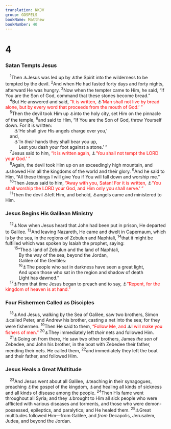 ```yaml
---
translation: NKJV
group: GOSPELS
bookName: Matthew 
bookNumber: 40
---
```


<div class="title"><h1>4</h1><h3>Satan Tempts Jesus</h3></div>
<span class="verse mat_4_1"> <sup>1</sup>Then <a data-toggle="tooltip" data-placement="bottom" title="Matt. 4:1–11; Mark 1:12; Luke 4:1">⚓</a>Jesus was led up by <a data-toggle="tooltip" data-placement="bottom" title="Ezek. 3:14; Acts 8:39">⚓</a>the Spirit into the wilderness to be tempted by the devil. </span>
<span class="verse mat_4_2"><sup>2</sup>And when He had fasted forty days and forty nights, afterward He was hungry. </span>
<span class="verse mat_4_3"><sup>3</sup>Now when the tempter came to Him, he said, “If You are the Son of God, command that these stones become bread.”<br/></span>
<span class="verse mat_4_4"> <sup>4</sup>But He answered and said, <font color="red">“It is written, </font><a data-toggle="tooltip" data-placement="bottom" title="Deut. 8:3">⚓</a><font color="red">‘Man shall not live by bread alone, but by every word that proceeds from the mouth of God.’ ”</font><br/></span>
<span class="verse mat_4_5"> <sup>5</sup>Then the devil took Him up <a data-toggle="tooltip" data-placement="bottom" title="Neh. 11:1, 18; Dan. 9:24; Matt. 27:53">⚓</a>into the holy city, set Him on the pinnacle of the temple, </span>
<span class="verse mat_4_6"><sup>6</sup>and said to Him, “If You are the Son of God, throw Yourself down. For it is written:<br/>  <a data-toggle="tooltip" data-placement="bottom" title="Ps. 91:11">⚓</a>‘He shall give His angels charge over you,’<br/> and,<br/>  <a data-toggle="tooltip" data-placement="bottom" title="Ps. 91:12">⚓</a>‘In <i>their</i> hands they shall bear you up,<br/>   Lest you dash your foot against a stone.’ ”<br/></span>
<span class="verse mat_4_7"> <sup>7</sup>Jesus said to him, <font color="red">“It is written again, </font><a data-toggle="tooltip" data-placement="bottom" title="Deut. 6:16">⚓</a><font color="red">‘You shall not tempt the LORD your God.’ ”</font><br/></span>
<span class="verse mat_4_8"> <sup>8</sup>Again, the devil took Him up on an exceedingly high mountain, and <a data-toggle="tooltip" data-placement="bottom" title="(Matt. 16:26; 1 John 2:15–17)">⚓</a>showed Him all the kingdoms of the world and their glory. </span>
<span class="verse mat_4_9"><sup>9</sup>And he said to Him, “All these things I will give You if You will fall down and worship me.”<br/></span>
<span class="verse mat_4_10"> <sup>10</sup>Then Jesus said to him, <font color="red">“Away with you, Satan! For it is written, </font><a data-toggle="tooltip" data-placement="bottom" title="Deut. 6:13; 10:20; Josh. 24:14">⚓</a><font color="red">‘You shall worship the LORD your God, and Him only you shall serve.’ ”</font><br/></span>
<span class="verse mat_4_11"> <sup>11</sup>Then the devil <a data-toggle="tooltip" data-placement="bottom" title="(James 4:7)">⚓</a>left Him, and behold, <a data-toggle="tooltip" data-placement="bottom" title="Matt. 26:53; Luke 22:43; (Heb. 1:14)">⚓</a>angels came and ministered to Him.<br/></span>
<div class="title"><h3>Jesus Begins His Galilean Ministry</h3></div>
<span class="verse mat_4_12"> <sup>12</sup><a data-toggle="tooltip" data-placement="bottom" title="Matt. 14:3; Mark 1:14; Luke 3:20; John 4:43">⚓</a>Now when Jesus heard that John had been put in prison, He departed to Galilee. </span>
<span class="verse mat_4_13"><sup>13</sup>And leaving Nazareth, He came and dwelt in Capernaum, which is by the sea, in the regions of Zebulun and Naphtali, </span>
<span class="verse mat_4_14"><sup>14</sup>that it might be fulfilled which was spoken by Isaiah the prophet, saying:<br/></span>
<span class="verse mat_4_15">  <sup>15</sup>“The<a data-toggle="tooltip" data-placement="bottom" title="Is. 9:1, 2">⚓</a> land of Zebulun and the land of Naphtali,<br/>   By the way of the sea, beyond the Jordan,<br/>   Galilee of the Gentiles:<br/></span>
<span class="verse mat_4_16">   <sup>16</sup><a data-toggle="tooltip" data-placement="bottom" title="Is. 42:7; Luke 2:32">⚓</a>The people who sat in darkness have seen a great light,<br/>   And upon those who sat in the region and shadow of death<br/>   Light has dawned.”<br/></span>
<span class="verse mat_4_17"> <sup>17</sup><a data-toggle="tooltip" data-placement="bottom" title="Mark 1:14, 15">⚓</a>From that time Jesus began to preach and to say, <a data-toggle="tooltip" data-placement="bottom" title="Matt. 3:2; 10:7">⚓</a><font color="red">“Repent, for the kingdom of heaven is at hand.”</font><br/></span>
<div class="title"><h3>Four Fishermen Called as Disciples</h3></div>
<span class="verse mat_4_18"> <sup>18</sup><a data-toggle="tooltip" data-placement="bottom" title="Matt. 4:18–22; Mark 1:16–20; Luke 5:2–11; John 1:40–42">⚓</a>And Jesus, walking by the Sea of Galilee, saw two brothers, Simon <a data-toggle="tooltip" data-placement="bottom" title="Matt. 10:2; 16:18; John 1:40–42">⚓</a>called Peter, and Andrew his brother, casting a net into the sea; for they were fishermen. </span>
<span class="verse mat_4_19"><sup>19</sup>Then He said to them, <font color="red">“Follow Me, and </font><a data-toggle="tooltip" data-placement="bottom" title="Luke 5:10">⚓</a><font color="red">I will make you fishers of men.”</font></span>
<span class="verse mat_4_20"><sup>20</sup><a data-toggle="tooltip" data-placement="bottom" title="Matt. 19:27; Mark 10:28">⚓</a>They immediately left <i>their</i> nets and followed Him.<br/></span>
<span class="verse mat_4_21"> <sup>21</sup><a data-toggle="tooltip" data-placement="bottom" title="Mark 1:19">⚓</a>Going on from there, He saw two other brothers, James <i>the</i> <i>son</i> of Zebedee, and John his brother, in the boat with Zebedee their father, mending their nets. He called them, </span>
<span class="verse mat_4_22"><sup>22</sup>and immediately they left the boat and their father, and followed Him.<br/></span>
<div class="title"><h3>Jesus Heals a Great Multitude</h3></div>
<span class="verse mat_4_23"> <sup>23</sup>And Jesus went about all Galilee, <a data-toggle="tooltip" data-placement="bottom" title="Ps. 22:22; Matt. 9:35; Mark 1:21; 6:2; 10:1; Luke 4:15; 6:6; 13:10; John 6:59; 18:20">⚓</a>teaching in their synagogues, preaching <a data-toggle="tooltip" data-placement="bottom" title="(Matt. 24:14); Mark 1:14; Luke 4:43; 8:1; 16:16">⚓</a>the gospel of the kingdom, <a data-toggle="tooltip" data-placement="bottom" title="Mark 1:34; Luke 4:40; 7:21; Acts 10:38">⚓</a>and healing all kinds of sickness and all kinds of disease among the people. </span>
<span class="verse mat_4_24"><sup>24</sup>Then His fame went throughout all Syria; and they <a data-toggle="tooltip" data-placement="bottom" title="Mark 1:32, 33; Luke 4:40">⚓</a>brought to Him all sick people who were afflicted with various diseases and torments, and those who were demon-possessed, epileptics, and paralytics; and He healed them. </span>
<span class="verse mat_4_25"><sup>25</sup><a data-toggle="tooltip" data-placement="bottom" title="Matt. 5:1; 8:1, 18; Mark 3:7, 8">⚓</a>Great multitudes followed Him—from Galilee, and <i>from</i> Decapolis, Jerusalem, Judea, and beyond the Jordan.<br/></span>
